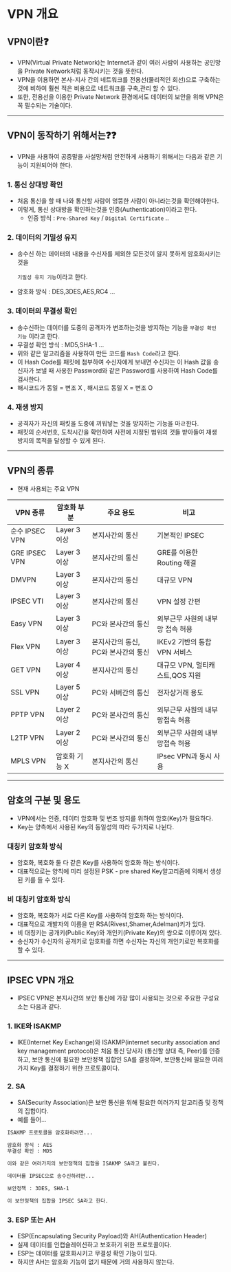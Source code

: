 # VPN 개요

## VPN이란❓

- VPN(Virtual Private Network)는 Internet과 같이 여러 사람이 사용하는 공인망을 Private Network처럼 동작시키는 것을 뜻한다.
- VPN을 이용하면 본사-지사 간의 네트워크를 전용선(물리적인 회선)으로 구축하는 것에 비하여 훨씬 적은 비용으로 네트워크를 구축,관리 할 수 있다.
- 또한, 전용선을 이용한 Private Network 환경에서도 데이터의 보안을 위해 VPN은 꼭 필수되는 기술이다.

---

## VPN이 동작하기 위해서는❓❓

- VPN을 사용하여 공중말을 사설망처럼 안전하게 사용하기 위해서는 다음과 같은 기능이 지원되어야 한다.

### 1. 통신 상대방 확인

- 처음 통신을 할 때 나와 통신할 사람이 엉뚱한 사람이 아니라는것을 확인해야한다.
- 이렇게, 통신 상대방을 확인하는것을 인증(Authentication)이라고 한다.
    - 인증 방식 : `Pre-Shared Key` / `Digital Certificate` ..

### 2. 데이터의 기밀성 유지

- 송수신 하는 데이터의 내용을 수신자를 제외한 모든것이 알지 못하게 암호화시키는 것을

     `기밀성 유지 기능`이라고 한다.

- 암호화 방식 : DES,3DES,AES,RC4 …

### 3. 데이터의 무결성 확인

- 송수신하는 데이터를 도중의 공격자가 변조하는것을 방지하는 기능을 `무결성 확인 기능` 이라고 한다.
- 무결성 확인 방식 : MD5,SHA-1 …
- 위와 같은 알고리즘을 사용하여 만든 코드를 `Hash Code`라고 한다.
- 이 Hash Code를 패킷에 첨부하여 수신자에게 보내면 수신자는 이 Hash 값을 송신자가 보낼 때 사용한 Password와 같은 Password를 사용하여 Hash Code를 검사한다.
- 해시코드가 동일 = 변조 X , 해시코드 동일 X = 변조 O

### 4. 재생 방지

- 공격자가 자신의 패킷을 도중에 끼워넣는 것을 방지하는 기능을 마ㄹ한다.
- 패킷의 순서번호, 도착시간을 확인하여 사전에 지정된 범위의 것들 받아들여 재생 방지의 목적을 달성할 수 있게 된다.

---

## VPN의 종류

- 현재 사용되는 주요 VPN

| VPN 종류 | 암호화 부분 | 주요 용도 | 비고 |
| --- | --- | --- | --- |
| 순수 IPSEC VPN | Layer 3 이상 | 본지사간의 통신 | 기본적인 IPSEC |
| GRE IPSEC VPN | Layer 3 이상 | 본지사간의 통신 | GRE를 이용한 Routing 해결 |
| DMVPN | Layer 3 이상 | 본지사간의 통신 | 대규모 VPN |
| IPSEC VTI | Layer 3 이상 | 본지사간의 통신 | VPN 설정 간편 |
| Easy VPN | Layer 3 이상 | PC와 본사간의 통신 | 외부근무 사원의 내부망 접속 허용 |
| Flex VPN | Layer 3 이상 | 본지사간의 통신, PC와 본사간의 통신 | IKEv2 기반의 통합 VPN 서비스 |
| GET VPN | Layer 4 이상 | 본지사간의 통신 |  대규모 VPN, 멀티캐스트,QOS 지원 |
| SSL VPN | Layer 5 이상 | PC와 서버간의 통신 | 전자상거래 용도 |
| PPTP VPN | Layer 2 이상 | PC와 본사간의 통신 | 외부근무 사원의 내부망접속 허용 |
| L2TP VPN | Layer 2 이상 | PC와 본사간의 통신 | 외부근무 사원의 내부망접속 허용 |
| MPLS VPN | 암호화 기능 X | 본지사간의 통신 | IPsec VPN과 동시 사용 |

---

## 암호의 구분 및 용도

- VPN에서는 인증, 데이터 암호화 및 변조 방지를 위하여 암호(Key)가 필요하다.
- Key는 양측에서 사용된 Key의 동일성의 따라 두가지로 나뉜다.

### 대칭키 암호화 방식

- 암호화, 복호화 둘 다 같은 Key를 사용하여 암호화 하는 방식이다.
- 대표적으로는 양칙에 미리 설정된 PSK - pre shared Key알고리즘에 의해서 생성된 키를 들 수 있다.

### 비 대칭키 암호화 방식

- 암호화, 복호화가 서로 다른 Key를 사용하여 암호화 하는 방식이다.
- 대표적으로 개발자의 이름을 딴 RSA(Rivest,Shamer,Adelman)키가 있다.
- 비 대칭키는 공개키(Public Key)와 개인키(Private Key)의 쌍으로 이루어져 있다.
- 송신자가 수신자의 공개키로 암호화를 하면 수신자는 자신의 개인키로만 복호화를 할 수 있다.

---

## IPSEC VPN 개요

- IPSEC VPN은 본지사간의 보안 통신에 가장 많이 사용되는 것으로 주요한 구성요소는 다음과 같다.

### 1. IKE와 ISAKMP

- IKE(Internet Key Exchange)와 ISAKMP(internet security association and key management protocol)은 처음 통신 당사자 (통신할 상대 즉, Peer)를 인증하고, 보안 통신에 필요한 보안정책 집합인 SA를 결정하며, 보안통신에 필요한 여러가지 Key를 결정하기 위한 프로토콜이다.

### 2. SA

- SA(Security Association)은 보안 통신을 위해 필요한 여러가지 알고리즘 및 정책의 집합이다.
- 예를 들어…

```markdown
ISAKMP 프로토콜을 암호화하려면...

암호화 방식 : AES
무결성 확인 : MD5

이와 같은 여러가지의 보안정책의 집합을 ISAKMP SA라고 불린다.

데이터를 IPSEC으로 송수신하려면...

보안정책 : 3DES, SHA-1

이 보안정책의 집합을 IPSEC SA라고 한다.
```

### 3. ESP 또는 AH

- ESP(Encapsulating Security Payload)와 AH(Authentication Header)
- 실제 데이터를 인캡슐레이션하고 보호하기 위한 프로토콜이다.
- ESP는 데이터를 암호화시키고 무결성 확인 기능이 있다.
- 하지만 AH는 암호화 기능이 없기 때문에 거의 사용하지 않는다.